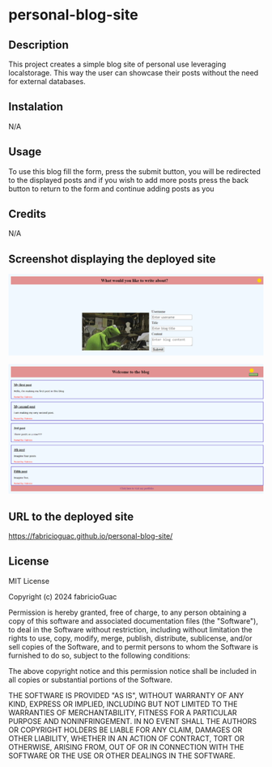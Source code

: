 # personal-blog-site

## Description 

This project creates a simple blog site of personal use leveraging localstorage. This way the user can showcase their posts without the need for external databases.

## Instalation

N/A

## Usage

To use this blog fill the form, press the submit button, you will be redirected to the displayed posts and if you wish to add more posts press the back button to return to the form and continue adding posts as you

## Credits

N/A

## Screenshot displaying the deployed site

![Blog's form](./assets/images/blogForm.png)

![Blog's posts](./assets/images/blogposts.png)

## URL to the deployed site

https://fabricioguac.github.io/personal-blog-site/

## License

MIT License

Copyright (c) 2024 fabricioGuac

Permission is hereby granted, free of charge, to any person obtaining a copy
of this software and associated documentation files (the "Software"), to deal
in the Software without restriction, including without limitation the rights
to use, copy, modify, merge, publish, distribute, sublicense, and/or sell
copies of the Software, and to permit persons to whom the Software is
furnished to do so, subject to the following conditions:

The above copyright notice and this permission notice shall be included in all
copies or substantial portions of the Software.

THE SOFTWARE IS PROVIDED "AS IS", WITHOUT WARRANTY OF ANY KIND, EXPRESS OR
IMPLIED, INCLUDING BUT NOT LIMITED TO THE WARRANTIES OF MERCHANTABILITY,
FITNESS FOR A PARTICULAR PURPOSE AND NONINFRINGEMENT. IN NO EVENT SHALL THE
AUTHORS OR COPYRIGHT HOLDERS BE LIABLE FOR ANY CLAIM, DAMAGES OR OTHER
LIABILITY, WHETHER IN AN ACTION OF CONTRACT, TORT OR OTHERWISE, ARISING FROM,
OUT OF OR IN CONNECTION WITH THE SOFTWARE OR THE USE OR OTHER DEALINGS IN THE
SOFTWARE.